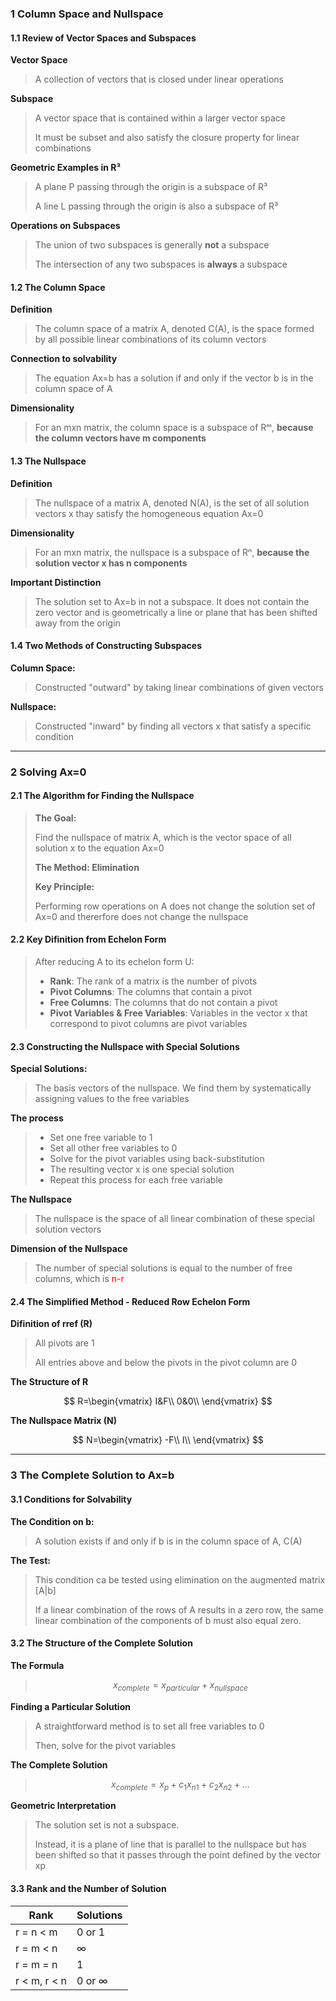 ### 1 Column Space and Nullspace

#### 1.1 Review of Vector Spaces and Subspaces

**Vector Space**

>A collection of vectors that is closed under linear operations

**Subspace**

>A vector space that is contained within a larger vector space
>
>It must be subset and also satisfy the closure property for linear combinations

**Geometric Examples in R³**

>A plane P passing through the origin is a subspace of R³
>
>A line L passing through the origin is also a subspace of R³

**Operations on Subspaces**

>The union of two subspaces is generally **not** a subspace
>
>The intersection of any two subspaces is **always** a subspace

#### 1.2 The Column Space

**Definition**

>The column  space of a matrix A, denoted C(A), is the space formed by all possible linear combinations of its column vectors

**Connection to solvability**

>The equation Ax=b has a solution if and only if the vector b is in the column space of A

**Dimensionality**

>For an mxn matrix, the column space is a subspace of Rᵐ, **because the column vectors have m components**

#### 1.3 The Nullspace

**Definition**

>The nullspace of a matrix A, denoted N(A), is the set of all solution vectors x thay satisfy the homogeneous equation Ax=0

**Dimensionality**

>For an mxn matrix, the nullspace is a subspace of Rⁿ, **because the solution vector x has n components**

**Important Distinction**

>The solution set to Ax=b in not a subspace. It does not contain the zero vector and is geometrically a line or plane that has been shifted away from the origin

#### 1.4 Two Methods of Constructing Subspaces

**Column Space:**

>Constructed "outward" by taking linear combinations of given vectors

**Nullspace:**

>Constructed "inward" by finding all vectors x that satisfy a specific condition

***
### 2 Solving Ax=0
#### 2.1 The Algorithm for Finding the Nullspace

>**The Goal:** 
>
>Find the nullspace of matrix A, which is the vector space of all solution x to the equation Ax=0
>
>**The Method: Elimination**
>
>**Key Principle:** 
>
>Performing row operations on A does not change the solution set of Ax=0 and thererfore does not change the nullspace

#### 2.2 Key Difinition from Echelon Form

>After reducing A to its echelon form U:
>
>* **Rank**: The rank of a matrix is the number of pivots
>* **Pivot Columns**: The columns that contain a pivot
>* **Free Columns**: The columns that do not contain a pivot
>* **Pivot Variables & Free Variables**: Variables in the vector x that correspond to pivot columns are pivot variables

#### 2.3 Constructing the Nullspace with Special Solutions

**Special Solutions:**

>The basis vectors of the nullspace. We find them by systematically assigning values to the free variables

**The process**

>* Set one free variable to 1
>* Set all other free variables to 0
>* Solve for the pivot variables using back-substitution
>* The resulting vector x is one special solution
>* Repeat this process for each free variable

**The Nullspace**

>The nullspace is the space of all linear combination of these special solution vectors

**Dimension of the Nullspace**

>The number of special solutions is equal to the number of free columns, which is <font color="Red">n-r</font>

#### 2.4 The Simplified Method - Reduced Row Echelon Form

**Difinition of rref (R)**

>All pivots are 1
>
>All entries above and below the pivots in the pivot column are 0

**The Structure of R**


$$
 R=\begin{vmatrix}
 I&F\\
 0&0\\
 \end{vmatrix}
 $$

**The Nullspace Matrix (N)**

$$
 N=\begin{vmatrix}
 -F\\
 I\\
 \end{vmatrix}
 $$
***
### 3 The Complete Solution to Ax=b

#### 3.1 Conditions for Solvability

**The Condition on b:**

>A solution exists if and only if b is in the column space of A, C(A)

**The Test:**

>This condition ca be tested using elimination on the augmented matrix [A|b]
>
>If a linear combination of the rows of A results in a zero row, the same linear combination of the components of b must also equal zero.

#### 3.2 The Structure of the Complete Solution

**The Formula**

>$$x_{complete}=x_{particular}+x_{nullspace}$$

**Finding a Particular Solution**

>A straightforward method is to set all free variables to 0
>
>Then, solve for the pivot variables

**The Complete Solution**

>$$x_{complete}=x_{p}+c_{1}x_{n1}+c_{2}x_{n2}+...$$

**Geometric Interpretation**

>The solution set is not a subspace.
>
>Instead, it is a plane of line that is parallel to the nullspace but has been shifted so that it passes through the point defined by the vector xp

#### 3.3 Rank and the Number of Solution

| Rank         | Solutions |
| ------------ | --------- |
| r = n < m    | 0 or 1    |
| r = m < n    | ∞         |
| r = m = n    | 1         |
| r < m, r < n | 0 or ∞    |

